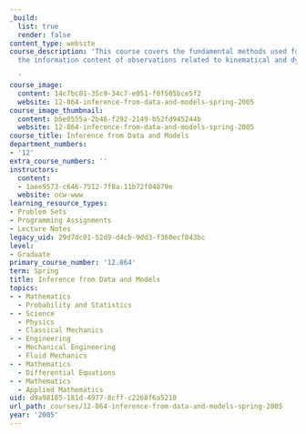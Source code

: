 ```yaml
---
_build:
  list: true
  render: false
content_type: website
course_description: 'This course covers the fundamental methods used for exploring
  the information content of observations related to kinematical and dynamical models.

  '
course_image:
  content: 14c7bc81-35c9-34c7-e051-f0f505bce5f2
  website: 12-864-inference-from-data-and-models-spring-2005
course_image_thumbnail:
  content: b5e0555a-2b46-f292-2149-b52fd945244b
  website: 12-864-inference-from-data-and-models-spring-2005
course_title: Inference from Data and Models
department_numbers:
- '12'
extra_course_numbers: ''
instructors:
  content:
  - 1aee9573-c646-7512-7f8a-11b72f04879e
  website: ocw-www
learning_resource_types:
- Problem Sets
- Programming Assignments
- Lecture Notes
legacy_uid: 29d7dc01-52d9-d4cb-9dd3-f360ecf843bc
level:
- Graduate
primary_course_number: '12.864'
term: Spring
title: Inference from Data and Models
topics:
- - Mathematics
  - Probability and Statistics
- - Science
  - Physics
  - Classical Mechanics
- - Engineering
  - Mechanical Engineering
  - Fluid Mechanics
- - Mathematics
  - Differential Equations
- - Mathematics
  - Applied Mathematics
uid: d9a98185-181d-4977-8cff-c2268f6a5210
url_path: courses/12-864-inference-from-data-and-models-spring-2005
year: '2005'
---
```

